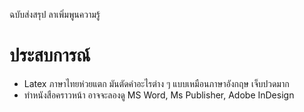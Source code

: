 ฉบับส่งสรุป ลาเพิ่มพูนความรู้

# ประสบการณ์

  * Latex ภาษาไทยห่วยแตก มันตัดคำอะไรต่าง ๆ แบบเหมือนภาษาอังกฤษ เจ็บปวดมาก
  * ทำหนังสือคราวหน้า อาจจะลองดู MS Word, Ms Publisher, Adobe InDesign
